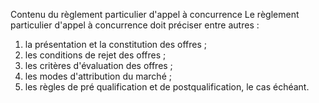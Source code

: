 Contenu du règlement particulier d'appel à concurrence
Le règlement particulier d'appel à concurrence doit préciser entre
autres :
1.  la présentation et la constitution des offres ;
2.  les conditions de rejet des offres ;
3.  les critères d'évaluation des offres ;
4.  les modes d'attribution du marché ;
5.  les règles de pré qualification et de postqualification, le cas
échéant.